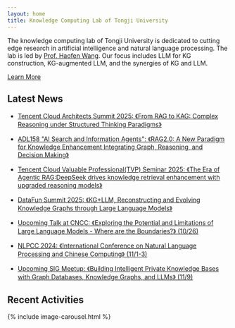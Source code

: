 ```yaml
---
layout: home
title: Knowledge Computing Lab of Tongji University
---
```

The knowledge computing lab of Tongji University is dedicated to cutting edge research in artificial intelligence and natural language processing. The lab is led by [Prof. Haofen Wang](/people/wang-haofen/). Our focus includes LLM for KG construction, KG-augmented LLM, and the synergies of KG and LLM.

[Learn More](/about)



## Latest News
- [Tencent Cloud Architects Summit 2025: 《From RAG to KAG: Complex Reasoning under Structured Thinking Paradigms》](/assets/talks/RAGtoKAG.pdf)
  
- [ADL158 "AI Search and Information Agents": 《RAG2.0: A New Paradigm for Knowledge Enhancement Integrating Graph, Reasoning, and Decision Making》](/assets/talks/RAG2.pdf)

- [Tencent Cloud Valuable Professional(TVP) Seminar 2025: 《The Era of Agentic RAG:DeepSeek drives knowledge retrieval enhancement with upgraded reasoning models》](/assets/talks/融合推理的知识检索增强.pdf)

- [DataFun Summit 2025: 《KG+LLM, Reconstructing and Evolving Knowledge Graphs through Large Language Models》](/assets/talks/DataFun_Summit2025.pdf)

- [Upcoming Talk at CNCC: 《Exploring the Potential and Limitations of Large Language Models - Where are the Boundaries?》 (10/26)](https://mp.weixin.qq.com/s/020XW3DgypRcTZNbBw4gQQ)

- [NLPCC 2024: 《International Conference on Natural Language Processing and Chinese Computing》 (11/1-3)](https://mp.weixin.qq.com/s/y2pdL5BHnovjAofgM6pRJA?poc_token=HLpdFmejspDHVId_rGfaefCozNxrf1Ns22FF2eu1)


- [Upcoming SIG Meetup: 《Building Intelligent Private Knowledge Bases with Graph Databases, Knowledge Graphs, and LLMs》 (11/9)](https://mp.weixin.qq.com/s/zwcuaVzyVFTalnN-_JZNzQ)


## Recent Activities

{% include image-carousel.html %}

